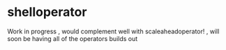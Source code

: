 # shelloperator
Work in progress , would complement well with scaleaheadoperator! , will soon be having all of the operators builds out
